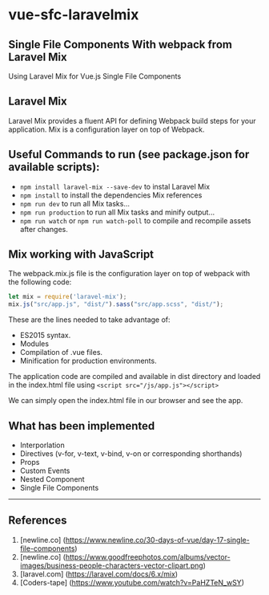 # vue-sfc-laravelmix

Single File Components With webpack from Laravel Mix
----------------------------------------------------

Using Laravel Mix for Vue.js Single File Components

Laravel Mix
-----------
Laravel Mix provides a fluent API for defining Webpack build steps for your application. Mix is a configuration layer on top of Webpack.

Useful Commands to run (see package.json for available scripts):
----------------------------------------------------------------
- `npm install laravel-mix --save-dev` to instal Laravel Mix
- `npm install` to install the dependencies Mix references
- `npm run dev` to run all Mix tasks...
- `npm run production` to run all Mix tasks and minify output...
- `npm run watch` or `npm run watch-poll` to compile and recompile assets after changes.

Mix working with JavaScript
---------------------------
The webpack.mix.js file is the configuration layer on top of webpack with the following code:
```javascript
let mix = require('laravel-mix');
mix.js("src/app.js", "dist/").sass("src/app.scss", "dist/");
```
These are the lines needed to take advantage of:
* ES2015 syntax.
* Modules
* Compilation of .vue files.
* Minification for production environments.

The application code are compiled and available in dist directory and loaded in the index.html file using
`<script src="/js/app.js"></script>`

We can simply open the index.html file in our browser and see the app.

## What has been implemented
* Interporlation
* Directives (v-for, v-text, v-bind, v-on or corresponding shorthands)
* Props
* Custom Events
* Nested Component
* Single File Components

<hr>

## References

1. [newline.co] (https://www.newline.co/30-days-of-vue/day-17-single-file-components)
2. [newline.co] (https://www.goodfreephotos.com/albums/vector-images/business-people-characters-vector-clipart.png)
3. [laravel.com] (https://laravel.com/docs/6.x/mix)
4. [Coders-tape] (https://www.youtube.com/watch?v=PaHZTeN_wSY)
